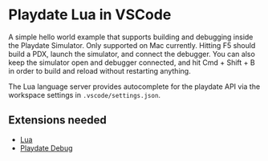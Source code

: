 # Playdate Lua in VSCode

A simple hello world example that supports building and debugging inside the Playdate Simulator. Only supported on Mac currently. Hitting F5 should build a PDX, launch the simulator, and connect the debugger. You can also keep the simulator open and debugger connected, and hit Cmd + Shift + B in order to build and reload without restarting anything.

The Lua language server provides autocomplete for the playdate API via the workspace settings in  `.vscode/settings.json`.

## Extensions needed
- [Lua](https://marketplace.visualstudio.com/items?itemName=sumneko.lua)
- [Playdate Debug](https://marketplace.visualstudio.com/items?itemName=midouest.playdate-debug)